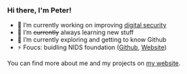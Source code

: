 
### Hi there, I'm Peter!

- 🔭 I’m currently working on improving [digital security](https://www.digitale-sicherheit.org/)
- 🌱 I’m ~~currently~~ always learning new stuff
- 👯 I’m currently exploring and getting to know Github
- ⚡ Foucs: buidling NIDS foundation ([Github](https://github.com/nidsfoundation/nidsfoundation/), [Website](https://www.nids.founation))

You can find more about me and my projects on [my website](https://pw.is).
